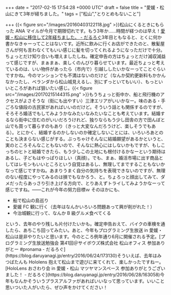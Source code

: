 
+++
date = "2017-02-15 17:54:28 +0000 UTC"
draft = false
title = "愛媛・松山にきて3年が経ちました。"
tags = ["松山","とりとめもないこと"]

+++
{{< figure src="/images/20160403122118.jpg"  >}}松山にくるときにもらった ANA マイルが今月で期限切れです。もう3年か……時間が経つのは早え！[愛媛・松山に移住して2年経ちました。 - だるろぐ](https://blog.daruyanagi.jp/entry/2016/02/29/190700)3年目ともなると、とくに何か書かなきゃーってことはないです。近所に飲みに行くお店ができたのと、散髪屋さんが何も言わなくてもいい感じに髪を切ってくれるようになっただけで十分。ちょっとだけ知り合いも増えましたしね。確定申告の方はちょっとだけ減収減益って感じですが、まぁまぁ、楽しくのんびり暮らせています。最近ちょっと考えているのは、いい物件があったら（市内で）引越ししたいかなーってことぐらいですかね。今のマンションでも不満はないのだけど（なんか契約更新料もかかんなかったし、ベランダから松山城見えるし、別にずっといてもいい）、もっといいところがあれば狙いたい感じ。{{< figure src="/images/20170215144315.png"  >}}もうちょっと街中か、船と飛行機のアクセスがよさそうな（街にも出やすい）三津エリアがいいかなー。味のある・手ごろな値段の古民家があればいいのだけど。そういう話とも関係するのですが、そろそろ婚活でもしてみようかなみたいなみたいなことも考えています。結婚するなら街中に住むのがいいだろうけれど、独りならもう少し田舎の方で田んぼと山でも買って暮らすのもあり（きっと大変なんだろうけど、楽しそうでもある）。とにかく、結婚するのかしないのか確定しないことには、いろいろあとのことも決まらない感じがする。ぶっちゃけそんなに結婚願望があるかというと、実のところそんなこともないので、そんなに熱心にはしないかもですが、もしこっちのヒトと結婚できたら、もう少しこの土地にも根付けるかなーという期待はあるし、子どもはやっぱりほしい（真顔）。でも、まぁ、婚活市場に出す商品としてはレモンもいいところという自覚はあるし、無理してまですることもないかなって感じですかね。あまりうまく自分の気持ちを表現できないのですが、無理のない程度にやってみるのは損でもなかろう、と。ちょろっと顔出してみて、ダメだったらあっさり引き上げる方向で、とりあえずトライしてみようかなーって感じですね。――これが今年の努力目標ｗ そのほかにも、

<ul>
<li>船で松山の島巡り</li>
<li>愛媛 FC 観に行く（去年はなんかいろいろ問題あって興が削がれた！）</li>
<li>今治城観に行って、なんか B 級グルメ食べてくる</li>
</ul>という、去年のやり残しも片付けたいかも。確定申告おえて、バイクの車検を通したら、あちこち回ってみたい。あと、今年もプログラミング生放送 in 愛媛・松山は是非やりたいと思います。今のところ例年通り6月に開催される予定。[プログラミング生放送勉強会 第41回＠サイボウズ株式会社 松山オフィス 参加ありがとー #pronama - だるろぐ](https://blog.daruyanagi.jp/entry/2016/06/24/173130)そういえば、去年はみつばたんも Hololens 抱えて松山まで遊びに来てくれて、楽しかったですねー。[HoloLens おさわり会 in 愛媛・松山 マツヤマンスペース 参加ありがとうございました！ - だるろぐ](https://blog.daruyanagi.jp/entry/2016/06/28/163058)今年もなんかそういうプラスアルファがあればいいなって思っています。いいこと思いついた人がいたら、ぜひ声をかけてください！


